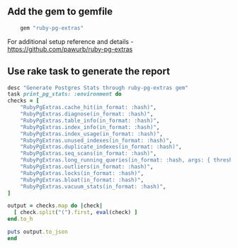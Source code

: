 ## Add the gem to gemfile

```ruby
    gem "ruby-pg-extras"
```

For additional setup reference and details - https://github.com/pawurb/ruby-pg-extras

## Use rake task to generate the report

```ruby
desc "Generate Postgres Stats through ruby-pg-extras gem"
task print_pg_stats: :environment do
checks = [
    "RubyPgExtras.cache_hit(in_format: :hash)",
    "RubyPgExtras.diagnose(in_format: :hash)",
    "RubyPgExtras.table_info(in_format: :hash)",
    "RubyPgExtras.index_info(in_format: :hash)",
    "RubyPgExtras.index_usage(in_format: :hash)",
    "RubyPgExtras.unused_indexes(in_format: :hash)",
    "RubyPgExtras.duplicate_indexes(in_format: :hash)",
    "RubyPgExtras.seq_scans(in_format: :hash)",
    "RubyPgExtras.long_running_queries(in_format: :hash, args: { threshold: '100 milliseconds' })",
    "RubyPgExtras.outliers(in_format: :hash)",
    "RubyPgExtras.locks(in_format: :hash)",
    "RubyPgExtras.bloat(in_format: :hash)",
    "RubyPgExtras.vacuum_stats(in_format: :hash)",
]

output = checks.map do |check|
  [ check.split("(").first, eval(check) ]
end.to_h

puts output.to_json
end
```
